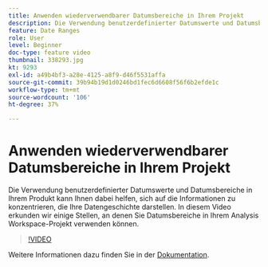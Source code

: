 ```yaml
---
title: Anwenden wiederverwendbarer Datumsbereiche in Ihrem Projekt
description: Die Verwendung benutzerdefinierter Datumswerte und Datumsbereiche in Ihrem Produkt kann Ihnen dabei helfen, sich auf die Informationen zu konzentrieren, die Ihre Datengeschichte darstellen. In diesem Video erfahren Sie mehr über einige Stellen, an denen Sie Datumsbereiche in Ihrem Analysis Workspace-Projekt verwenden können.
feature: Date Ranges
role: User
level: Beginner
doc-type: feature video
thumbnail: 338293.jpg
kt: 9293
exl-id: a49b4bf3-a28e-4125-a8f9-d46f5531affa
source-git-commit: 39b94b19d1d0246bd1fec6d6608f56f6b2efde1c
workflow-type: tm+mt
source-wordcount: '106'
ht-degree: 37%

---
```


# Anwenden wiederverwendbarer Datumsbereiche in Ihrem Projekt

Die Verwendung benutzerdefinierter Datumswerte und Datumsbereiche in Ihrem Produkt kann Ihnen dabei helfen, sich auf die Informationen zu konzentrieren, die Ihre Datengeschichte darstellen. In diesem Video erkunden wir einige Stellen, an denen Sie Datumsbereiche in Ihrem Analysis Workspace-Projekt verwenden können.

>[!VIDEO](https://video.tv.adobe.com/v/3447610/?quality=12&learn=on&captions=ger)

Weitere Informationen dazu finden Sie in der [Dokumentation](https://experienceleague.adobe.com/de/docs/analytics/analyze/analysis-workspace/components/calendar-date-ranges/calendar).
